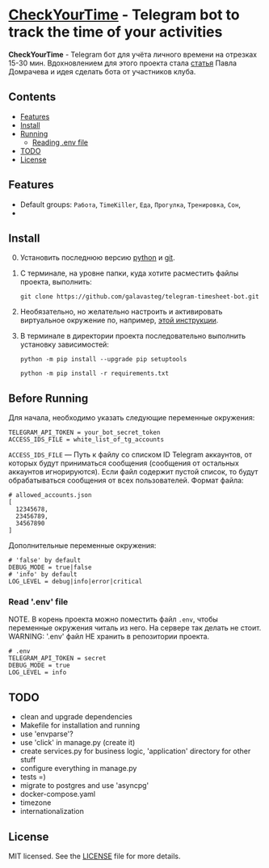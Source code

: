 # [CheckYourTime](http://t.me/checkyourtime_bot) - Telegram bot to track the time of your activities

**CheckYourTime** - Telegram бот для учёта личного времени на отрезках 15-30 мин.
Вдохновлением для этого проекта стала [статья](https://vc.ru/life/143273-12-mesyacev-vedu-pochasovoy-uchet-svoih-del-s-pomoshchyu-timesheets-rasskazyvayu-k-chemu-eto-v-itoge-privelo)
Павла Домрачева и идея сделать бота от участников клуба.

## Contents

- [Features](#features)
- [Install](#install)
- [Running](#running)
    - [Reading .env file](#reading-env-file)
- [TODO](#todo)
- [License](#license)

## Features

- Default groups: `Работа`, `TimeKiller`, `Еда`, `Прогулка`, `Тренировка`, `Сон`,
- 

## Install
0. Установить последнюю версию [python](https://www.python.org/downloads/) и [git](https://git-scm.com/downloads).
1. С терминале, на уровне папки, куда хотите расместить файлы проекта, выполнить:
 
    `git clone https://github.com/galavasteg/telegram-timesheet-bot.git`

3. Необязательно, но желательно настроить и активировать виртуальное окружение по, например, [этой инструкции](https://python-scripts.com/virtualenv).
4. В терминале в директории проекта последовательно выполнить установку зависимостей:
    
    `python -m pip install --upgrade pip setuptools`
    
    `python -m pip install -r requirements.txt`

## Before Running
Для начала, необходимо указать следующие переменные окружения:
```
TELEGRAM_API_TOKEN = your_bot_secret_token
ACCESS_IDS_FILE = white_list_of_tg_accounts
```
`ACCESS_IDS_FILE` — Путь к файлу со списком ID Telegram аккаунтов, от которых будут приниматься
сообщения (сообщения от остальных аккаунтов игнорируются).
Если файл содержит пустой список, то будут обрабатываться сообщения от всех пользователей. Формат файла:
```
# allowed_accounts.json
[
  12345678,
  23456789,
  34567890
]
```



Дополнительные переменные окружения:
```
# 'false' by default
DEBUG_MODE = true|false
# 'info' by default
LOG_LEVEL = debug|info|error|critical
```

### Read '.env' file
NOTE. В корень проекта можно поместить файл `.env`, чтобы переменные окружения читаль из него.
На сервере так делать не стоит.
WARNING: '.env' файл НЕ хранить в репозитории проекта.
```
# .env
TELEGRAM_API_TOKEN = secret
DEBUG_MODE = true
LOG_LEVEL = info
```

## TODO
- clean and upgrade dependencies
- Makefile for installation and running
- use 'envparse'?
- use 'click' in manage.py (create it)
- create services.py for business logic, 'application' directory for other stuff
- configure everything in manage.py
- tests =)
- migrate to postgres and use 'asyncpg'
- docker-compose.yaml
- timezone
- internationalization

## License

MIT licensed. See the
[LICENSE](https://github.com/sloria/environs/blob/master/LICENSE) file
for more details.